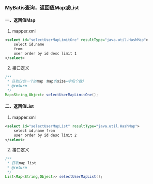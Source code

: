 ### MyBatis查询，返回值Map或List<Map>

#### 一、返回值Map

1. mapper.xml

```xml
<select id="selectUserMapLimitOne" resultType="java.util.HashMap">
    select id,name
    from
    user order by id desc limit 1
</select>
```




2. 接口定义


```java
/**
 * 获取仅含一个的map（map的size=字段个数）
 * @return
 */  
Map<String,Object> selectUserMapLimitOne();
```




#### 二、返回值List<Map>

1. mapper.xml
```xml
<select id="selectUserMapList" resultType="java.util.HashMap">
    select id,name from
    user order by id desc limit 2
</select>
```

2. 接口定义
```java
/**
 * 获取map list
 * @return
 */  
List<Map<String,Object>> selectUserMapList();
```
